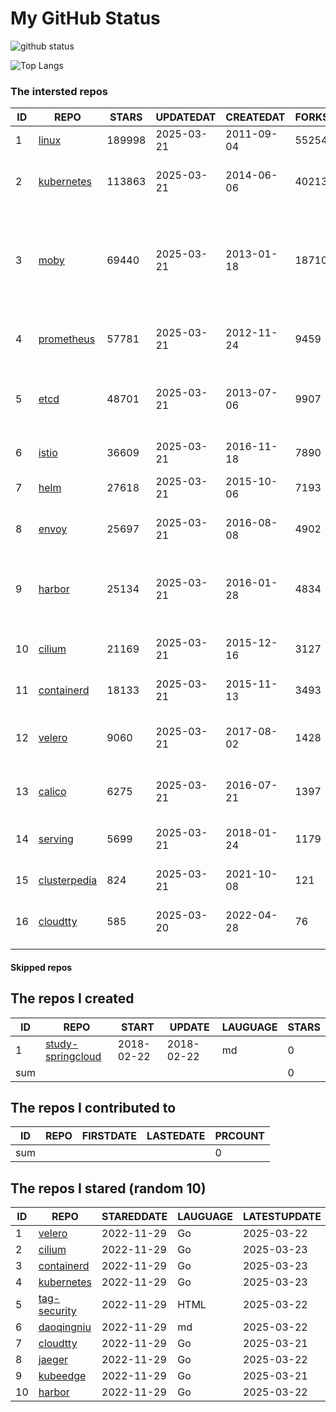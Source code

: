 # My GitHub Status

<img src="https://github-readme-stats-1.yihong0618.vercel.app/api?username=daoqingniu&show_icons=true&&&hide_title=true&count_private=true" alt="github status" />

![Top Langs](https://github-readme-stats-1.yihong0618.vercel.app/api/top-langs/?username=daoqingniu&layout=compact)

<!--START_SECTION:github_repos-->
### The intersted repos
| ID |                              REPO                               | STARS  | UPDATEDAT  | CREATEDAT  | FORKSCOUNT |                                                DESCRIPTIONS                                                |
|----|-----------------------------------------------------------------|--------|------------|------------|------------|------------------------------------------------------------------------------------------------------------|
|  1 | [linux](https://github.com/torvalds/linux)                      | 189998 | 2025-03-21 | 2011-09-04 |      55254 | Linux kernel source tree                                                                                   |
|  2 | [kubernetes](https://github.com/kubernetes/kubernetes)          | 113863 | 2025-03-21 | 2014-06-06 |      40213 | Production-Grade Container Scheduling and Management                                                       |
|  3 | [moby](https://github.com/moby/moby)                            |  69440 | 2025-03-21 | 2013-01-18 |      18710 | The Moby Project - a collaborative project for the container ecosystem to assemble container-based systems |
|  4 | [prometheus](https://github.com/prometheus/prometheus)          |  57781 | 2025-03-21 | 2012-11-24 |       9459 | The Prometheus monitoring system and time series database.                                                 |
|  5 | [etcd](https://github.com/etcd-io/etcd)                         |  48701 | 2025-03-21 | 2013-07-06 |       9907 | Distributed reliable key-value store for the most critical data of a distributed system                    |
|  6 | [istio](https://github.com/istio/istio)                         |  36609 | 2025-03-21 | 2016-11-18 |       7890 | Connect, secure, control, and observe services.                                                            |
|  7 | [helm](https://github.com/helm/helm)                            |  27618 | 2025-03-21 | 2015-10-06 |       7193 | The Kubernetes Package Manager                                                                             |
|  8 | [envoy](https://github.com/envoyproxy/envoy)                    |  25697 | 2025-03-21 | 2016-08-08 |       4902 | Cloud-native high-performance edge/middle/service proxy                                                    |
|  9 | [harbor](https://github.com/goharbor/harbor)                    |  25134 | 2025-03-21 | 2016-01-28 |       4834 | An open source trusted cloud native registry project that stores, signs, and scans content.                |
| 10 | [cilium](https://github.com/cilium/cilium)                      |  21169 | 2025-03-21 | 2015-12-16 |       3127 | eBPF-based Networking, Security, and Observability                                                         |
| 11 | [containerd](https://github.com/containerd/containerd)          |  18133 | 2025-03-21 | 2015-11-13 |       3493 | An open and reliable container runtime                                                                     |
| 12 | [velero](https://github.com/vmware-tanzu/velero)                |   9060 | 2025-03-21 | 2017-08-02 |       1428 | Backup and migrate Kubernetes applications and their persistent volumes                                    |
| 13 | [calico](https://github.com/projectcalico/calico)               |   6275 | 2025-03-21 | 2016-07-21 |       1397 | Cloud native networking and network security                                                               |
| 14 | [serving](https://github.com/knative/serving)                   |   5699 | 2025-03-21 | 2018-01-24 |       1179 | Kubernetes-based, scale-to-zero, request-driven compute                                                    |
| 15 | [clusterpedia](https://github.com/clusterpedia-io/clusterpedia) |    824 | 2025-03-21 | 2021-10-08 |        121 | The Encyclopedia of Kubernetes clusters                                                                    |
| 16 | [cloudtty](https://github.com/cloudtty/cloudtty)                |    585 | 2025-03-20 | 2022-04-28 |         76 | A Friendly Kubernetes CloudShell (Web Terminal) !                                                          |



#### Skipped repos
<!--END_SECTION:github_repos-->

<!--START_SECTION:my_github-->
## The repos I created
| ID  |                                 REPO                                 |   START    |   UPDATE   | LAUGUAGE | STARS |
|-----|----------------------------------------------------------------------|------------|------------|----------|-------|
|   1 | [study-springcloud](https://github.com/daoqingniu/study-springcloud) | 2018-02-22 | 2018-02-22 | md       |     0 |
| sum |                                                                      |            |            |          |     0 |

## The repos I contributed to
| ID  | REPO | FIRSTDATE | LASTEDATE | PRCOUNT |
|-----|------|-----------|-----------|---------|
| sum |      |           |           |       0 |

## The repos I stared (random 10)
| ID |                          REPO                          | STAREDDATE | LAUGUAGE | LATESTUPDATE |
|----|--------------------------------------------------------|------------|----------|--------------|
|  1 | [velero](https://github.com/vmware-tanzu/velero)       | 2022-11-29 | Go       | 2025-03-22   |
|  2 | [cilium](https://github.com/cilium/cilium)             | 2022-11-29 | Go       | 2025-03-23   |
|  3 | [containerd](https://github.com/containerd/containerd) | 2022-11-29 | Go       | 2025-03-23   |
|  4 | [kubernetes](https://github.com/kubernetes/kubernetes) | 2022-11-29 | Go       | 2025-03-23   |
|  5 | [tag-security](https://github.com/cncf/tag-security)   | 2022-11-29 | HTML     | 2025-03-22   |
|  6 | [daoqingniu](https://github.com/daoqingniu/daoqingniu) | 2022-11-29 | md       | 2025-03-22   |
|  7 | [cloudtty](https://github.com/cloudtty/cloudtty)       | 2022-11-29 | Go       | 2025-03-21   |
|  8 | [jaeger](https://github.com/jaegertracing/jaeger)      | 2022-11-29 | Go       | 2025-03-22   |
|  9 | [kubeedge](https://github.com/kubeedge/kubeedge)       | 2022-11-29 | Go       | 2025-03-21   |
| 10 | [harbor](https://github.com/goharbor/harbor)           | 2022-11-29 | Go       | 2025-03-22   |

<!--END_SECTION:my_github-->
